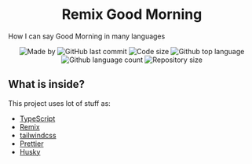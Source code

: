 <h1 align="center">Remix Good Morning</h1>

<span>How I can say Good Morning in many languages</span>

<p align="center">
  <img alt="Made by" src="https://img.shields.io/badge/made%20by-Morpa%20-%2356BEB8">

  <img alt="GitHub last commit" src="https://img.shields.io/github/last-commit/morpa/Remix-Good-Morning.svg?color=56BEB8">

  <img alt="Code size" src="https://img.shields.io/github/languages/code-size/morpa/Remix-Good-Morning.svg?color=56BEB8">

  <img alt="Github top language" src="https://img.shields.io/github/languages/top/Morpa/Remix-Good-Morning?color=56BEB8">

  <img alt="Github language count" src="https://img.shields.io/github/languages/count/Morpa/Remix-Good-Morning?color=56BEB8">

  <img alt="Repository size" src="https://img.shields.io/github/repo-size/Morpa/Remix-Good-Morning?color=56BEB8">

</p>

## What is inside?

This project uses lot of stuff as:

- [TypeScript](https://www.typescriptlang.org/)
- [Remix](https://remix.run/)
- [tailwindcss](https://tailwindcss.com/)
- [Prettier](https://prettier.io/)
- [Husky](https://github.com/typicode/husky)
